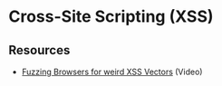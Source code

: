 # Cross-Site Scripting (XSS)

## Resources

* [Fuzzing Browsers for weird XSS Vectors](https://www.youtube.com/watch?v=yq_P3dzGiK4&feature=youtu.be) (Video)

